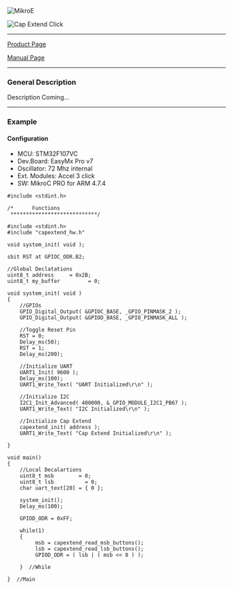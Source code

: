 ![MikroE](http://www.mikroe.com/img/designs/beta/logo_small.png)

![Cap Extend Click](http://cdn.mikroe.com/img/click/accel-3/preview/accel-3-click-thumb-02.png)

---
[Product Page](http://www.mikroe.com/click/capextend/)

[Manual Page](http://docs.mikroe.com/Cap_Extend_Click)

---

### General Description

Description Coming...


---

### Example

#### Configuration
* MCU:             STM32F107VC
* Dev.Board:       EasyMx Pro v7
* Oscillator:      72 Mhz internal
* Ext. Modules:    Accel 3 click
* SW:              MikroC PRO for ARM 4.7.4

```
#include <stdint.h>

/*      Functions
 ****************************/

#include <stdint.h>
#include "capextend_hw.h"

void system_init( void );

sbit RST at GPIOC_ODR.B2;

//Global Declatations
uint8_t address     = 0x2B;
uint8_t my_buffer         = 0;

void system_init( void )
{
    //GPIOs
    GPIO_Digital_Output( &GPIOC_BASE, _GPIO_PINMASK_2 );
    GPIO_Digital_Output( &GPIOD_BASE, _GPIO_PINMASK_ALL );

    //Toggle Reset Pin
    RST = 0;
    Delay_ms(50);
    RST = 1;
    Delay_ms(200);
    
    //Initialize UART
    UART1_Init( 9600 );
    Delay_ms(100);
    UART1_Write_Text( "UART Initialized\r\n" );
    
    //Initialize I2C
    I2C1_Init_Advanced( 400000, &_GPIO_MODULE_I2C1_PB67 );
    UART1_Write_Text( "I2C Initialized\r\n" );
    
    //Initialize Cap Extend
    capextend_init( address );
    UART1_Write_Text( "Cap Extend Initialized\r\n" );
    
}

void main() 
{
    //Local Decalartions
    uint8_t msb        = 0;
    uint8_t lsb          = 0;
    char uart_text[20] = { 0 };
    
    system_init();
    Delay_ms(100);
    
    GPIOD_ODR = 0xFF;

    while(1)
    {
         msb = capextend_read_msb_buttons();
         lsb = capextend_read_lsb_buttons();
         GPIOD_ODR = ( lsb | ( msb << 8 ) );

    }  //While

}  //Main

```


